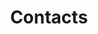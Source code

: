 ---
title: Contacts
type: contacts
image: /img/kfowler_sunrise5.jpg
heading: Bay Creek Contacts
description: >-
  Find Bay Creek residents through our calendar of events, our discussion list, or our Facebook group. In addition, you can find members of the Bay Creek Neighborhood Council (like officers, area reps, and committees) below. Government representatives (elected and non-elected) are also listed
intro:
  heading: Bay Creek Contacts
  description: >
    Contact Bay Creek residents online through our calendar of events, our discussion list, or our Facebook group. Members of the Bay Creek Neighborhood Council (like officers, area reps, and committees) are listed below. Government representatives (elected and non-elected) can also be found on this page
officer_contact:
  heading: Officers
  description: >-
    Officers of the bay creek community
  contactDetails:
    - title: Contact Person
      description: General point of contact
      contactInfos:
        - Carrie Rothburd
        - (608) 467-7170
        - baycreek.contact@gmail.com
    - title: Recording Secretary
      description: Keeping us on the record
      contactInfos:
        - Fred Turkington
        - (440) 984-1784
        - fet4@case.edu
    - title: Treasurer
      description: Our financial guru
      contactInfos:
        - Judy Robinson
        - (608) 469-1218
        - treasurer@merr.com
arearep_contact:
  heading: Area Reps
  description: >-
    Area reps of the bay creek community
  contactDetails:
    - title: Area 1
      description: Wingra West of Park Street
      contactInfos:
        - Abby Davidson
        - abby.s.davidson@gmail.com
    - title: Area 2
      description: Northwestern RR Tracks East to Olin-Turville Park
      contactInfos:
        - Kirk Elliott
        - (608) 255-5646
        - kirk_elliott@hotmail.com
      image: /img/
    - title: Area 3
      description: Northwestern RR Tracks West to Park Street
      contactInfos:
        - Consuelo Sanudo
        - (608) 322-5522
        - sanudoc@tds.net
      image: /img/
arearep_contact2:
  contactDetails:
    - title: Area 4
      description: Central Area
      contactInfos:
        - Jim Winkle
        - (608) 259-1812
        - jimwink-madison@yahoo.com
      image: /img/
    - title: Area 5
      description: Tree Streets
      contactInfos:
        - Bob Lockhart
        - (608) 256-0444
        - robtowl@gmail.com
      image: /img/
    - title: Area 6
      description: Romnes Apartments
      contactInfos:
        - John Beeman
        - (608) 520-7173
        - jbeeman53715@gmail.com
      image: /img/
standing_committees:
  heading: Standing Committees
  contactDetails:
    - title: Newsletter Committee
      description: Managing Editor
      contactInfos: 
        - Sara Richards
        - (608) 255-5023
        - leftpaintedtoenail@hotmail.com
    - title: Newsletter Committee
      description: Advertising
      contactInfos: 
        - Sara Richards
        - (608) 255-5023
        - leftpaintedtoenail@hotmail.com
    - title: Newsletter Committee
      description: Distribution
      contactInfos:
        - Kirk Elliot
        - (608) 255-5646
        - kirk_elliott@hotmail.com
standing_committees2:
  contactDetails:
    - title: Welcoming and Recruitment Committee
      contactInfos:
          - Doug Noot
          - (608) 663-8323
          - welcome.baycreek@gmail.com
    - title: Neighborhood Image & Signs Committee
      contactInfos:
        - OPEN
    - title: Planning & Economic Development
      contactInfos:
        - Alex Elias
        - (973) 803-9716
        - novoalexandria@gmail.com
standing_committees3:
  contactDetails:
    - title: Web Committee
      contactInfos:
        - Jim Winkle
        - (608) 259-1812
        - jimwink-madison@yahoo.com
    - title: Traffic Committee
      contactInfos:
        - OPEN
    - title: SMPC Representative
      contactInfos:
        - Lisie Kitchel
        - (608) 220-5180
government_representatives:
  heading: Contacting Your Representatives in Government
  description: >-
    Elected
  contactDetails:
    - title: City of Madison
      description: Alder (City Council district 13)
      contactInfos:
        - Allen Arntsen
        - (608) 515-2452
        - district13@cityofmadison.com
    - title: Alder (City Council district 13)
      description: Mayor
      contactInfos:
        - Paul Soglin
        - (608) 266-4611
        - mayor@cityofmadison.com
    - title: County of Dane
      description: County Board Member (district 4)
      contactInfos:
        - Richard Kilmer
        - (608) 255-9131
        - kilmer.richard@co.dane.wi.us
government_representatives2:
  contactDetails:
    - title: County of Dane
      description: Executive
      contactInfos:
        - Joe Parisi
        - (608) 266-4114
        - parisi@countyofdane.com
    - title: County of Dane
      description: Executive
      contactInfos:
        - Joe Parisi
        - (608) 266-4114
        - parisi@countyofdane.com
    - title: State of Wisconsin
      description: State Assembly Representive
      contactInfos:
        - Terese Berceau
        - (608) 266-3784
        - rep.berceau@legis.state.wi.us
government_representatives3:
  contactDetails:
    - title: State of Wisconsin
      description: State Senator
      contactInfos:
        - Fred Risser
        - (608) 266-1627
        - Sen.Risser@legis.state.wi.us
    - title: State of Wisconsin
      description: Governor
      contactInfos:
        - Scott Walker
        - (608) 266-1212
        - govgeneral@wisconsin.gov
    - title: National
      description: U.S. House of Representatives
      contactInfos:
        - Marc Pocan
        - (608) 258-9800
government_representatives4:
  contactDetails:
    - title: National
      description: U.S. Senator
      contactInfos:
        - Ron Johnson
        - (414) 276-7282
    - title: National
      description: U.S. Senator
      contactInfos:
        - Tammy Baldwin
        - (608) 264-5338
other:
  heading: Other
  contactDetails:
    - title: South Metropolitan Planning Council
      description: Facilitator
      contactInfos:
        - Arvin Strange
        - (608) 819-8549
        - smpc@southmadison.org
        - http://southmadison.org/
    - title: Police department
      description: Liaison officer
      contactInfos:
        - Steven Chvala
        - (608) 209-8397
        - schvala@cityofmadison.com
        - http://www.cityofmadison.com/police/south.html
---